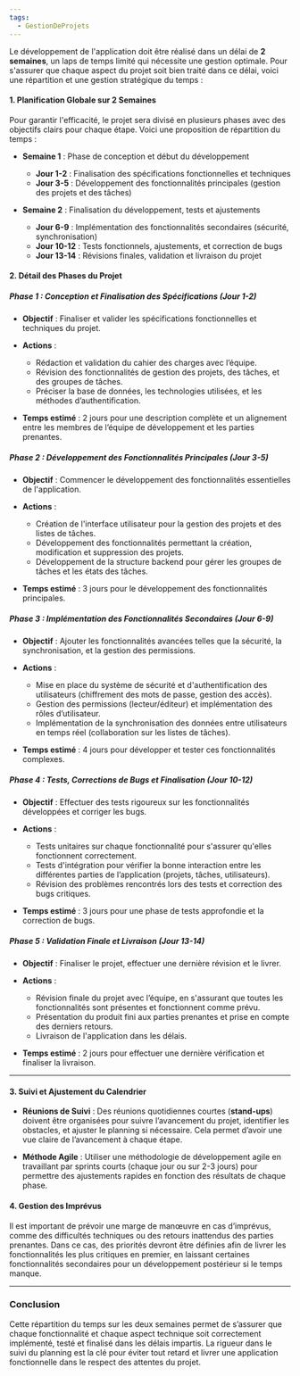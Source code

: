 ```yaml
---
tags:
  - GestionDeProjets
---
```


Le développement de l'application doit être réalisé dans un délai de **2 semaines**, un laps de temps limité qui nécessite une gestion optimale. Pour s'assurer que chaque aspect du projet soit bien traité dans ce délai, voici une répartition et une gestion stratégique du temps :

#### **1. Planification Globale sur 2 Semaines**

Pour garantir l'efficacité, le projet sera divisé en plusieurs phases avec des objectifs clairs pour chaque étape. Voici une proposition de répartition du temps :

- **Semaine 1** : Phase de conception et début du développement
  - **Jour 1-2** : Finalisation des spécifications fonctionnelles et techniques
  - **Jour 3-5** : Développement des fonctionnalités principales (gestion des projets et des tâches)
  
- **Semaine 2** : Finalisation du développement, tests et ajustements
  - **Jour 6-9** : Implémentation des fonctionnalités secondaires (sécurité, synchronisation)
  - **Jour 10-12** : Tests fonctionnels, ajustements, et correction de bugs
  - **Jour 13-14** : Révisions finales, validation et livraison du projet

#### **2. Détail des Phases du Projet**

##### **Phase 1 : Conception et Finalisation des Spécifications (Jour 1-2)**
- **Objectif** : Finaliser et valider les spécifications fonctionnelles et techniques du projet.
- **Actions** : 
  - Rédaction et validation du cahier des charges avec l’équipe.
  - Révision des fonctionnalités de gestion des projets, des tâches, et des groupes de tâches.
  - Préciser la base de données, les technologies utilisées, et les méthodes d’authentification.

- **Temps estimé** : 2 jours pour une description complète et un alignement entre les membres de l’équipe de développement et les parties prenantes.

##### **Phase 2 : Développement des Fonctionnalités Principales (Jour 3-5)**
- **Objectif** : Commencer le développement des fonctionnalités essentielles de l'application.
- **Actions** : 
  - Création de l'interface utilisateur pour la gestion des projets et des listes de tâches.
  - Développement des fonctionnalités permettant la création, modification et suppression des projets.
  - Développement de la structure backend pour gérer les groupes de tâches et les états des tâches.

- **Temps estimé** : 3 jours pour le développement des fonctionnalités principales. 

##### **Phase 3 : Implémentation des Fonctionnalités Secondaires (Jour 6-9)**
- **Objectif** : Ajouter les fonctionnalités avancées telles que la sécurité, la synchronisation, et la gestion des permissions.
- **Actions** :
  - Mise en place du système de sécurité et d'authentification des utilisateurs (chiffrement des mots de passe, gestion des accès).
  - Gestion des permissions (lecteur/éditeur) et implémentation des rôles d’utilisateur.
  - Implémentation de la synchronisation des données entre utilisateurs en temps réel (collaboration sur les listes de tâches).
  
- **Temps estimé** : 4 jours pour développer et tester ces fonctionnalités complexes.

##### **Phase 4 : Tests, Corrections de Bugs et Finalisation (Jour 10-12)**
- **Objectif** : Effectuer des tests rigoureux sur les fonctionnalités développées et corriger les bugs.
- **Actions** :
  - Tests unitaires sur chaque fonctionnalité pour s'assurer qu'elles fonctionnent correctement.
  - Tests d'intégration pour vérifier la bonne interaction entre les différentes parties de l’application (projets, tâches, utilisateurs).
  - Révision des problèmes rencontrés lors des tests et correction des bugs critiques.

- **Temps estimé** : 3 jours pour une phase de tests approfondie et la correction de bugs.

##### **Phase 5 : Validation Finale et Livraison (Jour 13-14)**
- **Objectif** : Finaliser le projet, effectuer une dernière révision et le livrer.
- **Actions** :
  - Révision finale du projet avec l’équipe, en s'assurant que toutes les fonctionnalités sont présentes et fonctionnent comme prévu.
  - Présentation du produit fini aux parties prenantes et prise en compte des derniers retours.
  - Livraison de l'application dans les délais.

- **Temps estimé** : 2 jours pour effectuer une dernière vérification et finaliser la livraison.

---

#### **3. Suivi et Ajustement du Calendrier**
- **Réunions de Suivi** : Des réunions quotidiennes courtes (**stand-ups**) doivent être organisées pour suivre l’avancement du projet, identifier les obstacles, et ajuster le planning si nécessaire. Cela permet d’avoir une vue claire de l’avancement à chaque étape.
  
- **Méthode Agile** : Utiliser une méthodologie de développement agile en travaillant par sprints courts (chaque jour ou sur 2-3 jours) pour permettre des ajustements rapides en fonction des résultats de chaque phase.

#### **4. Gestion des Imprévus**
Il est important de prévoir une marge de manœuvre en cas d’imprévus, comme des difficultés techniques ou des retours inattendus des parties prenantes. Dans ce cas, des priorités devront être définies afin de livrer les fonctionnalités les plus critiques en premier, en laissant certaines fonctionnalités secondaires pour un développement postérieur si le temps manque.

---

### Conclusion

Cette répartition du temps sur les deux semaines permet de s’assurer que chaque fonctionnalité et chaque aspect technique soit correctement implémenté, testé et finalisé dans les délais impartis. La rigueur dans le suivi du planning est la clé pour éviter tout retard et livrer une application fonctionnelle dans le respect des attentes du projet.